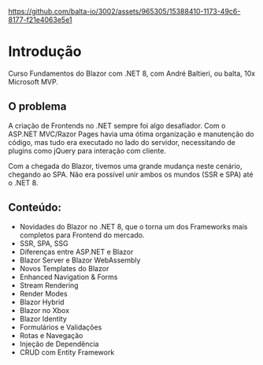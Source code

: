 https://github.com/balta-io/3002/assets/965305/15388410-1173-49c6-8177-f21e4063e5e1

# Introdução

Curso Fundamentos do Blazor com .NET 8, com André Baltieri, ou balta, 10x Microsoft MVP.

## O problema

A criação de Frontends no .NET sempre foi algo desafiador. Com o ASP.NET MVC/Razor Pages havia uma ótima organização e manutenção do código, mas tudo era executado no lado do servidor, necessitando de plugins como jQuery para interação com cliente.

Com a chegada do Blazor, tivemos uma grande mudança neste cenário, chegando ao SPA. Não era possível unir ambos os mundos (SSR e SPA) até o .NET 8.

## Conteúdo:

* Novidades do Blazor no .NET 8, que o torna um dos Frameworks mais completos para Frontend do mercado. 
* SSR, SPA, SSG
* Diferenças entre ASP.NET e Blazor
* Blazor Server e Blazor WebAssembly
* Novos Templates do Blazor
* Enhanced Navigation & Forms
* Stream Rendering
* Render Modes
* Blazor Hybrid
* Blazor no Xbox
* Blazor Identity
* Formulários e Validações
* Rotas e Navegação
* Injeção de Dependência
* CRUD com Entity Framework
